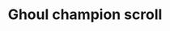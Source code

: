 ---
layout: item
title: Ghoul champion scroll
item-id: 6799
datatable: true
id: 6799
name: "Ghoul champion scroll"
members: true
lowalch: 0
highalch: 0
examine: "It's a challenge from the Ghoul Champion!"
monsters:
  - id: 289
    name: "Ghoul"
    members: true
    combat_level: 42
    wiki_url: "https://oldschool.runescape.wiki/w/Ghoul"
    drops:
      - quantity: "1"
        rarity: 0.0002
    image: ""
---